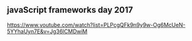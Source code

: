 javaScript frameworks day 2017
-

https://www.youtube.com/watch?list=PLPcgQFk9n9y9w-Og6McUeN-5YYhaUyn7E&v=Jg36lCMDwiM
